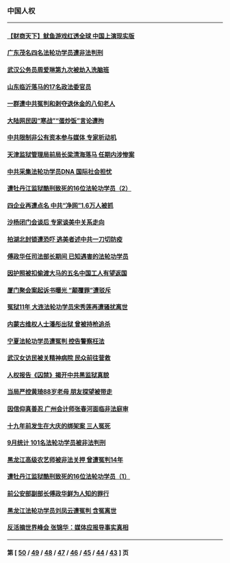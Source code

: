 ### 中国人权
---
#### [【财商天下】鱿鱼游戏红透全球 中国上演现实版](../../pages/ncid278/n13302296.md) 
#### [广东茂名四名法轮功学员遭非法判刑](../../pages/ncid278/n13302552.md) 
#### [武汉公务员周爱琳第九次被劫入洗脑班](../../pages/ncid278/n13301590.md) 
#### [山东临沂落马的17名政法委官员](../../pages/ncid278/n13299770.md) 
#### [一群遭中共冤判和剥夺退休金的八旬老人](../../pages/ncid278/n13299080.md) 
#### [大陆网民因“寒战”“蛋炒饭”言论遭拘](../../pages/ncid278/n13300302.md) 
#### [中共限制非公有资本参与媒体 专家析动机](../../pages/ncid278/n13300121.md) 
#### [天津监狱管理局前局长梁清海落马 任期内涉惨案](../../pages/ncid278/n13297428.md) 
#### [中共采集法轮功学员DNA 国际社会担忧](../../pages/ncid278/n13297848.md) 
#### [遭牡丹江监狱酷刑致死的16位法轮功学员（2）](../../pages/ncid278/n13295023.md) 
#### [四企业再遭点名 中共“净网”1.6万人被抓](../../pages/ncid278/n13297313.md) 
#### [沙杨闭门会谈后 专家谈美中关系走向](../../pages/ncid278/n13291699.md) 
#### [拍湖北封锁遭恐吓 逃美者述中共一刀切防疫](../../pages/ncid278/n13289570.md) 
#### [傅政华任司法部长期间 已知遇害的法轮功学员](../../pages/ncid278/n13288173.md) 
#### [因护照被扣偷渡大马的五名中国工人有望返国](../../pages/ncid278/n13289254.md) 
#### [厦门聚会案起诉书曝光 “颠覆罪”遭驳斥](../../pages/ncid278/n13289198.md) 
#### [冤狱11年 大连法轮功学员宋秀莲再遭骚扰离世](../../pages/ncid278/n13288840.md) 
#### [内蒙古维权人士潘彤出狱 曾被持枪追杀](../../pages/ncid278/n13286594.md) 
#### [宁夏法轮功学员遭冤判 控告警察枉法](../../pages/ncid278/n13286925.md) 
#### [武汉女访民被关精神病院 民众前往营救](../../pages/ncid278/n13286678.md) 
#### [人权报告《囚禁》揭开中共黑监狱真貌](../../pages/ncid278/n13285370.md) 
#### [当局严控黄琦88岁老母 朋友探望被带走](../../pages/ncid278/n13285309.md) 
#### [因信仰真善忍 广州会计师张春河面临非法庭审](../../pages/ncid278/n13283860.md) 
#### [十九年前发生在大庆的绑架案 三人冤死](../../pages/ncid278/n13284148.md) 
#### [9月统计 101名法轮功学员被非法判刑](../../pages/ncid278/n13282958.md) 
#### [黑龙江高级农艺师被非法关押 曾遭冤判14年](../../pages/ncid278/n13281157.md) 
#### [遭牡丹江监狱酷刑致死的16位法轮功学员（1）](../../pages/ncid278/n13278476.md) 
#### [前公安部副部长傅政华鲜为人知的罪行](../../pages/ncid278/n13280381.md) 
#### [黑龙江法轮功学员刘凤云遭冤判 含冤离世](../../pages/ncid278/n13278109.md) 
#### [反活摘世界峰会 张锦华：媒体应报导事实真相](../../pages/ncid278/n13278502.md) 

---
#### 第 [ [50](./50.md) / [49](./49.md) / [48](./48.md) / [47](./47.md) / [46](./46.md) / [45](./45.md) / [44](./44.md) / [43](./43.md) ] 页
